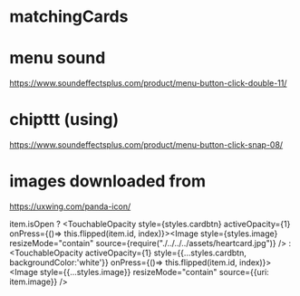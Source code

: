 # matchingCards



# menu sound
https://www.soundeffectsplus.com/product/menu-button-click-double-11/


# chipttt (using)
https://www.soundeffectsplus.com/product/menu-button-click-snap-08/

# images downloaded from 
https://uxwing.com/panda-icon/


item.isOpen ? <TouchableOpacity style={styles.cardbtn} activeOpacity={1} onPress={()=> this.flipped(item.id, index)}><Image style={styles.image} resizeMode="contain" source={require("./../../../assets/heartcard.jpg")} /></TouchableOpacity> : <TouchableOpacity activeOpacity={1} style={{...styles.cardbtn, backgroundColor:'white'}} onPress={()=> this.flipped(item.id, index)}><Image style={{...styles.image}} resizeMode="contain" source={{uri: item.image}} /></TouchableOpacity>